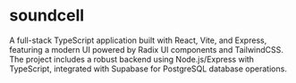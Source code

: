 # soundcell
A full-stack TypeScript application built with React, Vite, and Express, featuring a modern UI powered by Radix UI components and TailwindCSS. The project includes a robust backend using Node.js/Express with TypeScript, integrated with Supabase for PostgreSQL database operations. 
